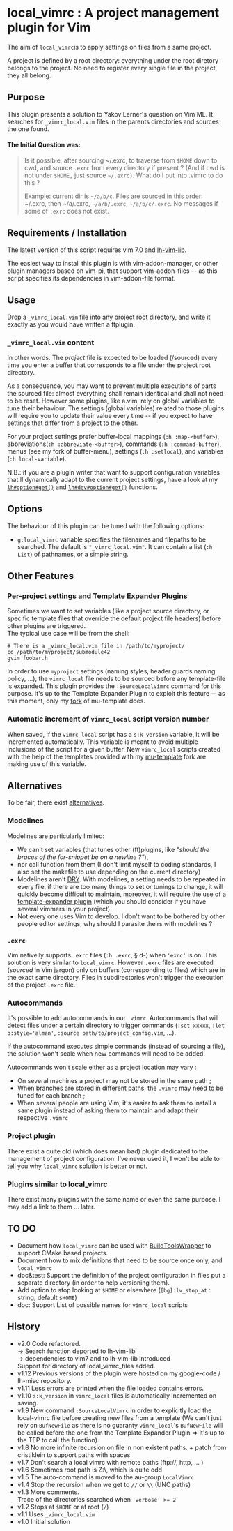 local_vimrc : A project management plugin for Vim
===========

The aim of `local_vimrc`is to apply settings on files from a same project. 

A project is defined by a root directory: everything under the root diretory belongs to the project. No need to register every single file in the project, they all belong. 


## Purpose

This plugin presents a solution to Yakov Lerner's question on Vim ML.
It searches for `_vimrc_local.vim` files in the parents directories and
sources the one found.

#### The Initial Question was:
> Is it possible, after sourcing ~/.exrc, to traverse from `$HOME` down to cwd,
> and source `.exrc` from every directory if present ?
> (And if cwd is not under `$HOME,` just source `~/.exrc)`.
> What do I put into .vimrc to do this ?
> 
> Example: current dir is `~/a/b/c`. Files are sourced in this order:
> ~/.exrc, then ~/a/.exrc, `~/a/b/.exrc`, `~/a/b/c/.exrc`.
> No messages if some of `.exrc` does not exist.


## Requirements / Installation

The latest version of this script requires vim 7.0 and
[lh-vim-lib](http://code.google.com/p/lh-vim/wiki/lhVimLib).

The easiest way to install this plugin is with vim-addon-manager, or other
plugin managers based on vim-pi, that support vim-addon-files -- as this script
specifies its dependencies in vim-addon-file format.

## Usage

Drop a `_vimrc_local.vim` file into any project root directory, and write it
exactly as you would have written a ftplugin. 

### `_vimrc_local.vim` content

In other words. The _project_ file is expected to be loaded (/sourced)
every time you enter a buffer that corresponds to a file under the project root
directory.

As a consequence, you may want to prevent multiple executions of parts the
sourced file: almost everything shall remain identical and shall not need to
be reset. However some plugins, like a.vim, rely on global variables to tune
their behaviour. The settings (global variables) related to those plugins will
require you to update their value every time -- if you expect to have settings
that differ from a project to the other.  

For your project settings prefer buffer-local mappings (`:h :map-<buffer>`),
abbreviations(`:h :abbreviate-<buffer>`), commands (`:h :command-buffer`),
menus (see my fork of buffer-menu), settings (`:h :setlocal`), and variables
(`:h local-variable`).

N.B.: if you are a plugin writer that want to support configuration variables
that'll dynamically adapt to the current project settings, have a look at my
[`lh#option#get()`](http://code.google.com/p/lh-vim/wiki/lhVimLib) and
[`lh#dev#option#get()`](http://code.google.com/p/lh-vim/source/browse/dev/trunk)
functions.

## Options

The behaviour of this plugin can be tuned with the following options:

- `g:local_vimrc` variable specifies the filenames and filepaths to be searched. The default
  is `"_vimrc_local.vim"`. It can contain a list (`:h List`) of pathnames, or a simple string.

## Other Features

### Per-project settings and Template Expander Plugins
Sometimes we want to set variables (like a project source directory, or
specific template files that override the default project file headers) before
other plugins are triggered.  
The typical use case will be from the shell:
```
# There is a _vimrc_local.vim file in /path/to/myproject/
cd /path/to/myproject/submodule42
gvim foobar.h
```

In order to use `myproject` settings (naming styles, header guards naming
policy, ...), the `vimrc_local` file needs to be sourced before any 
template-file is expanded. 
This plugin provides the `:SourceLocalVimrc` command for this purpose. It's up
to the Template Expander Plugin to exploit this feature -- as this moment, only my
[fork](http://code.google.com/p/lh-vim/wiki/muTemplate) of mu-template does.

### Automatic increment of `vimrc_local` script version number
When saved, if the `vimrc_local` script has a `s:k_version` variable, it will be
incremented automatically. This variable is meant to avoid multiple inclusions 
of the script for a given buffer. New `vimrc_local` scripts created with the
help of the templates provided with my
[mu-template](http://code.google.com/p/lh-vim/wiki/muTemplate) fork are making
use of this variable.


## Alternatives

To be fair, there exist [alternatives](http://stackoverflow.com/a/456889/15934).

### Modelines
Modelines are particularly limited:
* We can't set variables (that tunes other (ft)plugins, like _"should the braces of the for-snippet be on a newline ?"_), 
* nor call function from them (I don't limit myself to coding standards, I also set the makefile to use depending on the current directory)
* Modelines aren't [DRY](http://en.wikipedia.org/wiki/Don%27t_repeat_yourself).
With modelines, a setting needs to be repeated in every file, if there are too many things to set or tunings to change, it will quickly become difficult to maintain, moreover, it will require the use of a [template-expander plugin](http://vim.wikia.com/wiki/Category:Automated_Text_Insertion) (which you should consider if you have several vimmers in your project).
* Not every one uses Vim to develop. I don't want to be bothered by other people editor settings, why should I parasite theirs with modelines ?

### `.exrc`
Vim nativelly supports `.exrc` files (`:h .exrc`, § d-) when `'exrc'` is on. This solution is very similar to `local_vimrc`. However `.exrc` files are executed (_sourced_ in Vim jargon) only on buffers (corresponding to files) which are in the exact same directory. Files in subdirectories won't trigger the execution of the project `.exrc` file.

### Autocommands
It's possible to add autocommands in our `.vimrc`. Autocommands that will detect files under a certain directory to trigger commands (`:set xxxxx`, `:let b:style='alman'`, `:source path/to/project_config.vim`, ...).

If the autocommand executes simple commands (instead of sourcing a file), the solution won't scale when new commands will need to be added.

Autocommands won't scale either as a project location may vary : 
* On several machines a project may not be stored in the same path ;
* When branches are stored in different paths, the `.vimrc` may need to be tuned for each branch ;
* When several people are using Vim, it's easier to ask them to install a same plugin instead of asking them to maintain and adapt their respective `.vimrc`

### Project plugin
There exist a quite old (which does mean bad) plugin dedicated to the management of project configuration. I've never used it, I won't be able to tell you why `local_vimrc` solution is better or not.

### Plugins similar to local_vimrc

There exist many plugins with the same name or even the same purpose. I may add
a link to them ... later. 

## TO DO

- Document how `local_vimrc` can be used with
  [BuildToolsWrapper](http://code.google.com/p/lh-vim/wiki/BTW) to support
  CMake based projects.
- Document how to mix definitions that need to be source once only, and `local_vimrc`
- doc&test: Support the definition of the project configuration in files put a separate
  directory (in order to help versioning them).
- Add option to stop looking at `$HOME` or elsewhere (`[bg]:lv_stop_at` : string,
  default `$HOME`) 
- doc: Support List of possible names for `vimrc_local` scripts

## History

- v2.0  Code refactored.  
          -> Search function deported to lh-vim-lib  
          -> dependencies to vim7 and to lh-vim-lib introduced  
        Support for directory of local_vimrc_files added.
- v1.12 Previous versions of the plugin were hosted on my google-code /
        lh-misc repository.
- v1.11 Less errors are printed when the file loaded contains errors.
- v1.10 `s:k_version` in `vimrc_local` files is automatically incremented on
        saving.
- v1.9  New command `:SourceLocalVimrc` in order to explicitly load the
        local-vimrc file before creating new files from a template (We
        can't just rely on `BufNewFile` as there is no guaranty
        `vimrc_local`'s `BufNewFile` will be called before the one from the
        Template Expander Plugin => it's up to the TEP to call the
        function).  
- v1.8  No more infinite recursion on file in non existent paths.
        + patch from cristiklein to support paths with spaces
- v1.7  Don't search a local vimrc with remote paths (ftp://, http, ... )
- v1.6  Sometimes root path is Z:\\, which is quite odd
- v1.5  The auto-command is moved to the au-group `LocalVimrc`
- v1.4	Stop the recursion when we get to `//` or `\\` (UNC paths)
- v1.3  More comments.  
        Trace of the directories searched when `'verbose' >= 2`
- v1.2	Stops at `$HOME` or at root (`/`)
- v1.1	Uses `_vimrc_local.vim`
- v1.0	Initial solution
